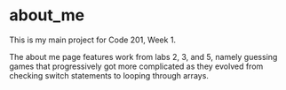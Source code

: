 # about_me
This is my main project for Code 201, Week 1.

The about me page features work from labs 2, 3, and 5, 
namely guessing games that progressively got more complicated 
as they evolved from checking switch statements to looping through arrays.
